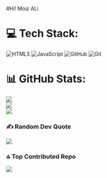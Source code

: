 #Hi! Moiz ALi
# 💻 Tech Stack:
![HTML5](https://img.shields.io/badge/html5-%23E34F26.svg?style=for-the-badge&logo=html5&logoColor=white) ![JavaScript](https://img.shields.io/badge/javascript-%23323330.svg?style=for-the-badge&logo=javascript&logoColor=%23F7DF1E) ![GitHub](https://img.shields.io/badge/github-%23121011.svg?style=for-the-badge&logo=github&logoColor=white) ![Git](https://img.shields.io/badge/git-%23F05033.svg?style=for-the-badge&logo=git&logoColor=white)
# 📊 GitHub Stats:
![](https://github-readme-stats.vercel.app/api?username=AbdulMoiz-Ali&theme=dark&hide_border=false&include_all_commits=false&count_private=false)<br/>
![](https://github-readme-streak-stats.herokuapp.com/?user=AbdulMoiz-Ali&theme=dark&hide_border=false)<br/>
![](https://github-readme-stats.vercel.app/api/top-langs/?username=AbdulMoiz-Ali&theme=dark&hide_border=false&include_all_commits=false&count_private=false&layout=compact)

### ✍️ Random Dev Quote
![](https://quotes-github-readme.vercel.app/api?type=horizontal&theme=radical)

### 🔝 Top Contributed Repo
![](https://github-contributor-stats.vercel.app/api?username=AbdulMoiz-Ali&limit=5&theme=radical&combine_all_yearly_contributions=true)

<!-- Proudly created with GPRM ( https://gprm.itsvg.in ) -->
